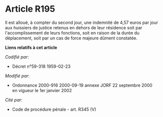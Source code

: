# Article R195

Il est alloué, à compter du second jour, une indemnité de 4,57 euros par jour aux huissiers de justice retenus en dehors de
leur résidence soit par l'accomplissement de leurs fonctions, soit en raison de la durée du déplacement, soit par un cas de
force majeure dûment constatée.

**Liens relatifs à cet article**

_Codifié par_:

  - Décret n°59-318 1959-02-23

_Modifié par_:

  - Ordonnance 2000-916 2000-09-19 annexe JORF 22 septembre 2000 en vigueur le 1er janvier 2002

_Cité par_:

  - Code de procédure pénale - art. R345 (V)
